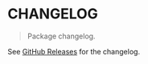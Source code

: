# CHANGELOG

> Package changelog.

See [GitHub Releases](https://github.com/stdlib-js/stats-base-mskmax/releases) for the changelog.